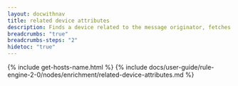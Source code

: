 ```yaml
---
layout: docwithnav
title: related device attributes
description: Finds a device related to the message originator, fetches its attributes and/or latest telemetry, and adds the results to the message data or metadata.
breadcrumbs: "true"
breadcrumbs-steps: "2"
hidetoc: "true"
---
```


{% include get-hosts-name.html %}
{% include docs/user-guide/rule-engine-2-0/nodes/enrichment/related-device-attributes.md %}

